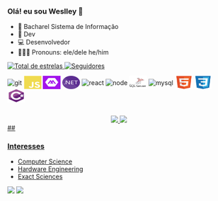 ### Olá! eu sou Weslley 👋
- 🔭 Bacharel Sistema de Informação
- 🌱 Dev
- 💻 Desenvolvedor
- 👨🏽‍🦱 Pronouns: ele/dele he/him
<a href="https://github.com/Larissakich?tab=repositories&sort=stargazers">
  <img alt="Total de estrelas" title="Total de estrelas GitHub" src="https://custom-icon-badges.demolab.com/github/stars/weslleysantos-dev?color=55960c&style=for-the-badge&labelColor=488207&logo=star&label=estrelas" />
</a>
<a href="https://github.com/Larissakich?tab=followers">
  <img alt="Seguidores" title="Me siga no GitHub" src="https://custom-icon-badges.demolab.com/github/followers/weslleysantos-dev?color=236ad3&labelColor=1155ba&style=for-the-badge&logo=github&label=Seguidores&logoColor=white" />
</a>

<p></p>
<div align="Left">
      <img align="center" alt="git" height="30" width="40" src="https://cdn.jsdelivr.net/gh/devicons/devicon/icons/git/git-original.svg" />
      <img align="center" alt="Js" height="30" width="40" src="https://raw.githubusercontent.com/devicons/devicon/master/icons/javascript/javascript-plain.svg" />
      <img align="center" alt="MAUI" height="30" width="40" src="Resources/img/maui-logo.svg">
      <img align="center" alt=".NET" height="30" width="40" src="Resources/img/dotnet-logo.svg">
      <img align="center" alt="react" height="30" width="40" src="https://cdn.jsdelivr.net/gh/devicons/devicon/icons/react/react-original.svg"/>
      <img align="center" alt="node" height="30" width="40" src="https://cdn.jsdelivr.net/gh/devicons/devicon/icons/nodejs/nodejs-original.svg"/>
      <img align="center" alt="mysql" height="30" width="40" src="Resources/img/SqlServer-logo.PNG" />
      <img align="center" alt="mysql" height="30" width="40" src="https://cdn.jsdelivr.net/gh/devicons/devicon/icons/mysql/mysql-original.svg"/>
      <img align="center" alt="HTML" height="30" width="40" src="https://raw.githubusercontent.com/devicons/devicon/master/icons/html5/html5-original.svg">
      <img align="center" alt="CSS" height="30" width="40" src="https://raw.githubusercontent.com/devicons/devicon/master/icons/css3/css3-original.svg">
      <img align="center" alt="Csharp" height="30" width="40" src="https://raw.githubusercontent.com/devicons/devicon/master/icons/csharp/csharp-original.svg">
</div>


##
<div align="center">
  <a href="https://github.com/WeslleySantos-Dev">
    <img height="160em" src="https://github-readme-stats.vercel.app/api?username=WeslleySantos-dev&show_icons=true&theme=radical&include_all_commits=true&count_private=true" />
    <img height="160em" src="https://github-readme-stats.vercel.app/api/top-langs/?username=WeslleySantos-dev&layout=compact&langs_count=7&theme=dark" />
</div>
##
    
### Interesses
- Computer Science
- Hardware Engineering
- Exact Sciences

<div>
  <a href="mailto:weslleysantosdev@gmail.com"><img src="https://img.shields.io/badge/-Gmail-%23333?style=for-the-badge&logo=gmail&logoColor=white" target="_blank"></a>
  <a href="https://www.linkedin.com/in/weslleysantosdev/" target="_blank"><img src="https://img.shields.io/badge/-LinkedIn-%230077B5?style=for-the-badge&logo=linkedin&logoColor=white" target="_blank"></a>
</div>
